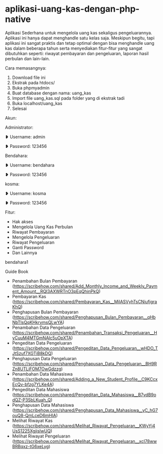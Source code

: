 # aplikasi-uang-kas-dengan-php-native

Aplikasi Sederhana untuk mengelola uang kas sekaligus pengeluarannya.
Aplikasi ini hanya dapat menghandle satu kelas saja.
Meskipun begitu, tapi aplikasi ini sangat praktis dan tetap optimal dengan bisa menghandle uang kas dalam beberapa tahun serta menyediakan fitur-fitur yang sangat dibutuhkan seperti: riwayat pembayaran dan pengeluaran, laporan hasil perbulan dan lain-lain.

Cara memasangnya:

1. Download file ini
2. Ekstrak pada htdocs/
3. Buka phpmyadmin
4. Buat database dengan nama: uang_kas
5. Import file uang_kas.sql pada folder yang di ekstrak tadi
6. Buka localhost/uang_kas
7. Selesai

Akun:

Administrator:

❥ Username: admin

❥ Password: 123456

Bendahara:

❥ Username: bendahara

❥ Password: 123456

kosma:

❥ Username: kosma

❥ Password: 123456

Fitur:

- Hak akses
- Mengelola Uang Kas Perbulan
- Riwayat Pembayaran
- Mengelola Pengeluaran
- Riwayat Pengeluaran
- Ganti Password
- Dan Lainnya

bendahara1

Guide Book
- Penambahan Bulan Pembayaran (https://scribehow.com/shared/Add_Monthly_Income_and_Weekly_Payment_Amount__RQI3AXWRTnO3pEqQhinPkQ)
- Pembayaran Kas (https://scribehow.com/shared/Pembayaran_Kas__MilASVyhTsCNiufjgraKhQ)
- Penghapusan Bulan Pembayaran (https://scribehow.com/shared/Penghapusan_Bulan_Pembayaran__qHbNbTlsQqKHkrvmsQLwYA)
- Penambahan Data Pengeluaran (https://scribehow.com/shared/Penambahan_Transaksi_Pengeluaran__HyCuuM4MTGmNAIc5uOpXTA)
- Pengeditan Data Pengeluaran (https://scribehow.com/shared/Pengeditan_Data_Pengeluaran__wHDO_TJtSzuf7XGTiB8kDQ)
- Penghapusan Data Pengeluaran (https://scribehow.com/shared/Penghapusan_Data_Pengeluaran__BH9RZn8UTLiFOM7OwGdzzg)
- Penambahan Data Mahasiswa (https://scribehow.com/shared/Adding_a_New_Student_Profile__C9KCcxEcQv-bfzg7YLKe4A)
- Pengeditan Data Mahasiswa (https://scribehow.com/shared/Pengeditan_Data_Mahasiswa__B7vdB9odQZ-P3SbLKuah_Q)
- Penghapusan Data Mahasiswa (https://scribehow.com/shared/Penghapusan_Data_Mahasiswa__yC_hG7ouQ8-QmLceD6mHIA)
- Melihat Riwayat Kas (https://scribehow.com/shared/Melihat_Riwayat_Pengeluaran__KWyYj4UsS1225XgjisIwUQ)
- Melihat Riwayat Pengeluaran (https://scribehow.com/shared/Melihat_Riwayat_Pengeluaran__xcI78wwBRBqxz-tG6xeLyg)